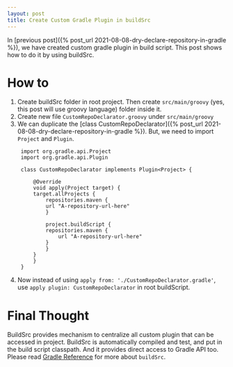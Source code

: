 ```yaml
---
layout: post
title: Create Custom Gradle Plugin in buildSrc
---
```

In [previous post]({% post_url 2021-08-08-dry-declare-repository-in-gradle %}), we have created custom gradle plugin in build script. This post shows how to do it by using buildSrc.

# How to
1. Create buildSrc folder in root project. Then create `src/main/groovy` (yes, this post will use groovy language) folder inside it.
1. Create new file `CustomRepoDeclarator.groovy` under `src/main/groovy`
1. We can duplicate the [class CustomRepoDeclarator]({% post_url 2021-08-08-dry-declare-repository-in-gradle %}). But, we need to import `Project` and `Plugin`.
   ```
	import org.gradle.api.Project
	import org.gradle.api.Plugin

	class CustomRepoDeclarator implements Plugin<Project> {

	    @Override
	    void apply(Project target) {
		target.allProjects {
		    repositories.maven {
			url "A-repository-url-here"
		    }
		    
		    project.buildScript {
			repositories.maven {
			    url "A-repository-url-here"
			}
		    }
		}
	    }
	}

   ```
1. Now instead of using `apply from: './CustomRepoDeclarator.gradle'`, use `apply plugin: CustomRepoDeclarator` in root buildScript.

# Final Thought
BuildSrc provides mechanism to centralize all custom plugin that can be accessed in project. BuildSrc is automatically compiled and test, and put in the build script classpath. And it provides direct access to Gradle API too. Please read [Gradle Reference](https://docs.gradle.org/current/userguide/organizing_gradle_projects.html#sec:build_sources) for more about `buildSrc`.

